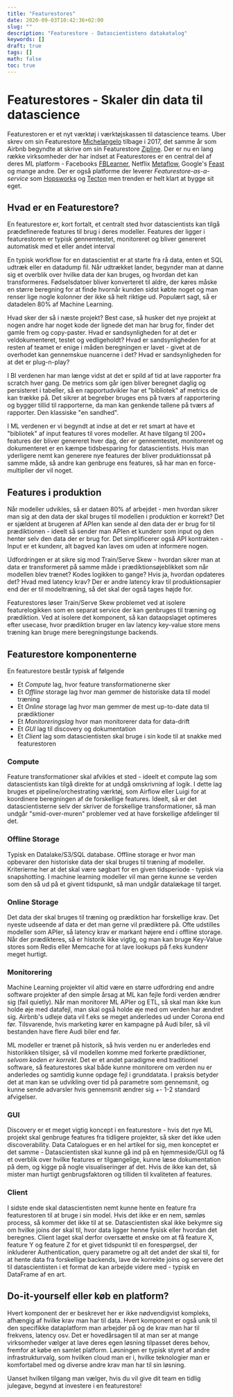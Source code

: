 ```yaml
---
title: "Featurestores"
date: 2020-09-03T10:42:36+02:00
slug: ""
description: "Featurestore - Datascientistens datakatalog"
keywords: []
draft: true
tags: []
math: false
toc: true
---
```


# Featurestores - Skaler din data til datascience

Featurestoren er et nyt værktøj i værktøjskassen til datascience teams. Uber skrev om sin Featurestore [Michelangelo](https://eng.uber.com/michelangelo-machine-learning-platform/) tilbage i 2017, det samme år som Airbnb begyndte at skrive om sin Featurestore [Zipline](https://medium.com/airbnb-engineering/using-machine-learning-to-predict-value-of-homes-on-airbnb-9272d3d4739d). Der er nu en lang række virksomheder der har indset at
Featurestores er en central del af deres ML platform - Facebooks [FBLearner](https://engineering.fb.com/core-data/introducing-fblearner-flow-facebook-s-ai-backbone/), Netflix [Metaflow](https://metaflow.org/), Google's [Feast](https://cloud.google.com/blog/products/ai-machine-learning/introducing-feast-an-open-source-feature-store-for-machine-learning) og mange andre. Der er også platforme der leverer *Featurestore-as-a-service* som [Hopsworks](https://www.logicalclocks.com/) og [Tecton](https://www.tecton.ai/) men trenden er helt klart at bygge sit eget.

## Hvad er en Featurestore?

En featurestore er, kort fortalt, et centralt sted hvor datascientists kan tilgå prædefinerede features til brug i deres modeller.
Features der ligger i featurestoren er typisk gennemtestet, monitoreret og bliver genereret automatisk med et eller andet interval

En typisk workflow for en datascientist er at starte fra rå data, enten et SQL udtræk eller en datadump fil. Når udtrækket lander, begynder man at danne sig et overblik over hvilke data der kan bruges, og hvordan det kan transformeres. Fødselsdatoer bliver konverteret til aldre, der køres måske en større beregning for at finde hvornår kunden sidst købte noget og man renser lige nogle kolonner der ikke så helt riktige ud. Populært sagt, så er datadelen 80% af Machine Learning.

Hvad sker der så i næste projekt? Best case, så husker det nye projekt at nogen andre har noget kode der lignede det man har brug for, finder det gamle frem og copy-paster. Hvad er sandsynligheden for at det er veldokumenteret, testet og vedligeholdt? Hvad er sandsynligheden for at resten af teamet er enige i måden beregningen er lavet - givet at de overhodet kan gennemskue nuancerne i det? Hvad er sandsynligheden for at det er plug-n-play?

I BI verdenen har man længe vidst at det er spild af tid at lave rapporter fra scratch hver gang. De metrics som går igen bliver beregnet daglig og persisteret i tabeller, så en rapportudvikler har et "bibliotek" af metrics de kan trække på. Det sikrer at begreber bruges ens på tværs af rapportering og bygger tillid til rapporterne, da man kan genkende tallene på tværs af rapporter. Den klassiske "en sandhed".

I ML verdenen er vi begyndt at indse at det er ret smart at have et "bibliotek" af input features til vores modeller. At have tilgang til 200+ features der bliver genereret hver dag, der er gennemtestet, monitoreret og dokumenteret er en kæmpe tidsbesparing for datascientists. Hvis man yderligere nemt kan generere nye features der bliver produktionssat på samme måde, så andre kan genbruge ens features, så har man en force-multiplier der vil noget.

## Features i produktion

Når modeller udvikles, så er dataen 80% af arbejdet - men hvordan sikrer man sig at den data der skal bruges til modellen i produktion er korrekt? Det er sjældent at brugeren af APIen kan sende al den data der er brug for til prædiktionen - ideelt så sender man APIen et kundenr som input og den henter selv den data der er brug for. Det simplificerer også API kontrakten - Input er et kundenr, alt bagved kan laves om uden at informere nogen.

Udfordringen er at sikre sig mod Train/Serve Skew - hvordan sikrer man at data er transformeret på samme måde i prædiktionsøjeblikket som når modellen blev trænet? Kodes logikken to gange? Hvis ja, hvordan opdateres det? Hvad med latency krav? Der er andre latency krav til produktionsapier end der er til modeltræning, så det skal der også tages højde for.

Featurestores løser Train/Serve Skew problemet ved at isolere featurelogikken som en separat service der kan genbruges til træning og prædiktion. Ved at isolere det komponent, så kan dataopslaget optimeres efter usecase, hvor prædiktion bruger en lav latency key-value store mens træning kan bruge mere beregningstunge backends.  

## Featurestore komponenterne

En featurestore består typisk af følgende

- Et *Compute* lag, hvor feature transformationerne sker
- Et *Offline* storage lag hvor man gemmer de historiske data til model træning
- Et *Online* storage lag hvor man gemmer de mest up-to-date data til prædiktioner
- Et *Monitoreringslag* hvor man monitorerer data for data-drift
- Et *GUI* lag til discovery og dokumentation
- Et *Client* lag som datascientisten skal bruge i sin kode til at snakke med featurestoren

### Compute

Feature transformationer skal afvikles et sted - ideelt et compute lag som datascientists kan tilgå direkte for at undgå omskrivning af logik. I dette lag bruges et pipeline/orchestrating værktøj, som Airflow eller Luigi for at koordinere beregningen af de forskellige features. Ideelt, så er det datascientisterne selv der skriver de forskellige transformationer, så man undgår "smid-over-muren" problemer ved at have forskellige afdelinger til det.

### Offline Storage

Typisk en Datalake/S3/SQL database. Offline storage er hvor man opbevarer den historiske data der skal bruges til træning af modeller. Kriterierne her at det skal være søgbart for en given tidsperiode - typisk via snapshotting. I machine learning modeller vil man gerne kunne se verden som den så ud på et givent tidspunkt, så man undgår datalækage til target.

### Online Storage

Det data der skal bruges til træning og prædiktion har forskellige krav. Det nyeste udseende af data er det man gerne vil prædiktere på. Ofte udstilles modeller som APIer, så latency krav er markant højere end i offline storage. Når der prædikteres, så er historik ikke vigtig, og man kan bruge Key-Value stores som Redis eller Memcache for at lave lookups på f.eks kundenr meget hurtigt.

### Monitorering

Machine Learning projekter vil altid være en større udfordring end andre software projekter af den simple årsag at ML kan fejle fordi verden ændrer sig (fail quietly). Når man monitorer ML APIer og ETL, så skal man ikke kun holde øje med datafejl, man skal også holde øje med om verden har ændret sig. Airbnb's udleje data vil f.eks se meget anderledes ud under Corona end før. Tilsvarende, hvis marketing kører en kampagne på Audi biler, så vil bestanden have flere Audi biler end før.

ML modeller er trænet på historik, så hvis verden nu er anderledes end historikken tilsiger, så vil modellen komme med forkerte prædiktioner, *selvom koden er korrekt*. Det er et andet paradigme end traditionel software, så featurestores skal både kunne monitorere om verden nu er anderledes og samtidig kunne opdage fejl i grunddatata. I praksis betyder det at man kan se udvikling over tid på parametre som gennemsnit, og kunne sende advarsler hvis gennemsnit ændrer sig +- 1-2 standard afvigelser.

### GUI

Discovery er et meget vigtig koncept i en featurestore - hvis det nye ML projekt skal genbruge features fra tidligere projekter, så sker det ikke uden discoverability. Data Catalogues er en hel artikel for sig, men konceptet er det samme - Datascientisten skal kunne gå ind på en hjemmeside/GUI og få et overblik over hvilke features er tilgængelige, kunne læse dokumentation på dem, og kigge på nogle visualiseringer af det. Hvis de ikke kan det, så mister man hurtigt genbrugsfaktoren og tilliden til kvaliteten af features.

### Client

I sidste ende skal datascientisten nemt kunne hente en feature fra featurestoren til at bruge i sin model. Hvis det ikke er en nem, sømløs process, så kommer det ikke til at se. Datascientisten skal ikke bekymre sig om hvilke joins der skal til, hvor data ligger henne fysisk eller hvordan det beregnes. Client laget skal derfor oversætte et ønske om at få feature X, feature Y og feature Z for et givet tidspunkt til en forespørgsel, der inkluderer Authentication, query parametre og alt det andet der skal til, for at hente data fra forskellige backends, lave de korrekte joins og servere det til datascientisten i et format de kan arbejde videre med - typisk en DataFrame af en art.

## Do-it-yourself eller køb en platform?

Hvert komponent der er beskrevet her er ikke nødvendigvist kompleks, afhængig af hvilke krav man har til data. Hvert komponent er også unik til den specifikke dataplatform man arbejder på og de krav man har til frekvens, latency osv. Det er hovedårsagen til at man ser at mange virksomheder vælger at lave deres egen løsning tilpasset deres behov, fremfor at købe en samlet platform. Løsningen er typisk styret af andre infrastrukturvalg, som hvilken cloud man er i, hvilke teknologier man er komfortabel med og diverse andre krav man har til sin løsning.

Uanset hvilken tilgang man vælger, hvis du vil give dit team en tidlig julegave, begynd at investere i en featurestore!
